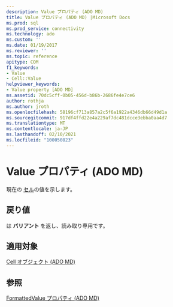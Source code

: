 ```yaml
---
description: Value プロパティ (ADO MD)
title: Value プロパティ (ADO MD) |Microsoft Docs
ms.prod: sql
ms.prod_service: connectivity
ms.technology: ado
ms.custom: ''
ms.date: 01/19/2017
ms.reviewer: ''
ms.topic: reference
apitype: COM
f1_keywords:
- Value
- Cell::Value
helpviewer_keywords:
- Value property [ADO MD]
ms.assetid: 70dc5cff-0b05-456d-b86b-2686fe4e7ce6
author: rothja
ms.author: jroth
ms.openlocfilehash: 58196cf713a857a2c5f6a1922a4346db66d49d1a
ms.sourcegitcommit: 917df4ffd22e4a229af7dc481dcce3ebba0aa4d7
ms.translationtype: MT
ms.contentlocale: ja-JP
ms.lasthandoff: 02/10/2021
ms.locfileid: "100050823"
---
```

# <a name="value-property-ado-md"></a>Value プロパティ (ADO MD)
現在の [セル](./cell-object-ado-md.md)の値を示します。  
  
## <a name="return-values"></a>戻り値  
 は **バリアント** を返し、読み取り専用です。  
  
## <a name="applies-to"></a>適用対象  
 [Cell オブジェクト (ADO MD)](./cell-object-ado-md.md)  
  
## <a name="see-also"></a>参照  
 [FormattedValue プロパティ (ADO MD)](./formattedvalue-property-ado-md.md)